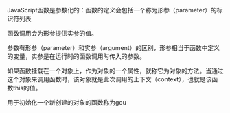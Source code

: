 JavaScript函数是参数化的：函数的定义会包括一个称为形参（parameter）的标识符列表

函数调用会为形参提供实参的值。

参数有形参（parameter）和实参（argument）的区别，形参相当于函数中定义的变量，实参是在运行时的函数调用时传入的参数。

如果函数挂载在一个对象上，作为对象的一个属性，就称它为对象的方法。当通过这个对象来调用函数时，该对象就是此次调用的上下文（context），也就是该函数this的值。

用于初始化一个新创建的对象的函数称为gou

